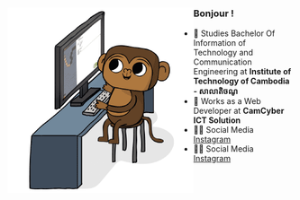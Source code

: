 <div align='center'><h1></h1></div>
<img src='https://github.com/keshavsingh4522/keshavsingh4522/blob/master/Assets/Monkey_Kid_Coding.gif' align='left'>

### Bonjour !
- :school: Studies Bachelor Of Information of Technology and Communication Engineering at **Institute of Technology of Cambodia - សាលាតិចណូ**  </a>
- 🏬 Works as a Web Developer at  **CamCyber ICT Solution**
- 🧑‍💻 Social Media [Instagram](https://www.instagram.com/definitelynothak/) 
- 🧑‍💻 Social Media [Instagram](https://www.hankimhak.tech/) 
<!-- - ⚡ Languages: **PHP | SQL | HTML | CSS | JAVA** -->


